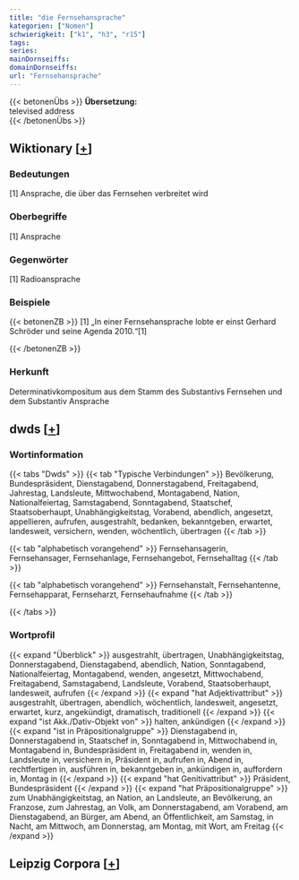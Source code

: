 ```yaml
---
title: "die Fernsehansprache"
kategorien: ["Nomen"]
schwierigkeit: ["k1", "h3", "r15"]
tags:
series:
mainDornseiffs:
domainDornseiffs:
url: "Fernsehansprache"
---
```


{{< betonenÜbs >}}
**Übersetzung:**  
televised address  
{{< /betonenÜbs >}}

## Wiktionary [[+](https://de.wiktionary.org/wiki/Fernsehansprache)]

### Bedeutungen
[1] Ansprache, die über das Fernsehen verbreitet wird  

### Oberbegriffe
[1] Ansprache  

### Gegenwörter
[1] Radioansprache  

### Beispiele
{{< betonenZB >}}
[1] „In einer Fernsehansprache lobte er einst Gerhard Schröder und seine Agenda 2010.“[1]  

{{< /betonenZB >}}
### Herkunft
Determinativkompositum aus dem Stamm des Substantivs Fernsehen und dem Substantiv Ansprache  



## dwds [[+](https://www.dwds.de/wb/Fernsehansprache)]

### Wortinformation
{{< tabs "Dwds" >}}
{{< tab "Typische Verbindungen" >}}
Bevölkerung, Bundespräsident, Dienstagabend, Donnerstagabend, Freitagabend, Jahrestag, Landsleute, Mittwochabend, Montagabend, Nation, Nationalfeiertag, Samstagabend, Sonntagabend, Staatschef, Staatsoberhaupt, Unabhängigkeitstag, Vorabend, abendlich, angesetzt, appellieren, aufrufen, ausgestrahlt, bedanken, bekanntgeben, erwartet, landesweit, versichern, wenden, wöchentlich, übertragen
{{< /tab >}}

{{< tab "alphabetisch vorangehend" >}}
Fernsehansagerin, Fernsehansager, Fernsehanlage, Fernsehangebot, Fernsehalltag
{{< /tab >}}

{{< tab "alphabetisch vorangehend" >}}
Fernsehanstalt, Fernsehantenne, Fernsehapparat, Fernseharzt, Fernsehaufnahme
{{< /tab >}}

{{< /tabs >}}

### Wortprofil
{{< expand "Überblick" >}} ausgestrahlt, übertragen, Unabhängigkeitstag, Donnerstagabend, Dienstagabend, abendlich, Nation, Sonntagabend, Nationalfeiertag, Montagabend, wenden, angesetzt, Mittwochabend, Freitagabend, Samstagabend, Landsleute, Vorabend, Staatsoberhaupt, landesweit, aufrufen {{< /expand >}}
{{< expand "hat Adjektivattribut" >}} ausgestrahlt, übertragen, abendlich, wöchentlich, landesweit, angesetzt, erwartet, kurz, angekündigt, dramatisch, traditionell {{< /expand >}}
{{< expand "ist Akk./Dativ-Objekt von" >}} halten, ankündigen {{< /expand >}}
{{< expand "ist in Präpositionalgruppe" >}} Dienstagabend in, Donnerstagabend in, Staatschef in, Sonntagabend in, Mittwochabend in, Montagabend in, Bundespräsident in, Freitagabend in, wenden in, Landsleute in, versichern in, Präsident in, aufrufen in, Abend in, rechtfertigen in, ausführen in, bekanntgeben in, ankündigen in, auffordern in, Montag in {{< /expand >}}
{{< expand "hat Genitivattribut" >}} Präsident, Bundespräsident {{< /expand >}}
{{< expand "hat Präpositionalgruppe" >}} zum Unabhängigkeitstag, an Nation, an Landsleute, an Bevölkerung, an Franzose, zum Jahrestag, an Volk, am Donnerstagabend, am Vorabend, am Dienstagabend, an Bürger, am Abend, an Öffentlichkeit, am Samstag, in Nacht, am Mittwoch, am Donnerstag, am Montag, mit Wort, am Freitag {{< /expand >}}

## Leipzig Corpora [[+](https://corpora.uni-leipzig.de/en/res?word=Fernsehansprache&corpusId=deu_newscrawl-public_2018)]

